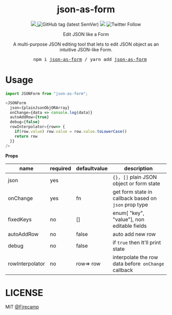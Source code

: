 
<div align="center">
  <h1 align="center">
      json-as-form
  </h1>
  
  <p align="center">
    <a href="https://travis-ci.org/pastelsky/bundlephobia">
      <img src="https://img.shields.io/bundlephobia/minzip/json-as-form" />
    </a>
      <img alt="GitHub tag (latest SemVer)" src="https://img.shields.io/github/v/tag/firecampapp/json-as-form">
      <img src="https://img.shields.io/npm/l/package-build-stats.svg" />
      <img alt="Twitter Follow" src="https://img.shields.io/twitter/follow/FirecampHQ?label=follow%20%40Firecamp">
  </p>
  <p align="center">
    Edit JSON like a Form <br />
  </p>
  <p align="center">
    A multi-purpose JSON editing tool that lets to edit JSON object as an intuitive JSON-like Form.
  </p>

  <pre align="center">
    npm i <a href="https://www.npmjs.com/package/json-as-form">json-as-form</a> / yarn add <a href="https://www.npmjs.com/package/json-as-form">json-as-form</a> </pre>

</div>

# Usage
```javascript
import JSONForm from "json-as-form";

<JSONForm
  json={plainJsonObjORArray}
  onChange={data => console.log(data)}
  autoAddRow={true}
  debug={false}
  rowInterpolator={row=> {
    if(row.value) row.value = row.value.toLowerCase()
    return row
  }}
/>
```
**Props**

|name  | required | defaultvalue  | description |
|-- | -- | -- |--|
| json | yes | | `{}, []` plain JSON object or form state |
| onChange | yes | fn | get form state in callback based on `json` prop type|
| fixedKeys | no | [] | enum[ "key", "value"], non editable fields|
| autoAddRow | no | false | auto add new row |
| debug | no | false | if `true` then It'll print state |
| rowInterpolator | no | row=> row | interpolate the row data before` onChange` callback|

# LICENSE
MIT [@Firecamp ](https://twitter.com/firecamphq)
